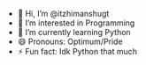 - 👋 Hi, I’m @itzhimanshugt
- 👀 I’m interested in Programming
- 🌱 I’m currently learning Python
- 😄 Pronouns: Optimum/Pride
- ⚡ Fun fact: Idk Python that much

<!---
itzhimanshugt/itzhimanshugt is a ✨ special ✨ repository because its `README.md` (this file) appears on your GitHub profile.
You can click the Preview link to take a look at your changes.
--->
